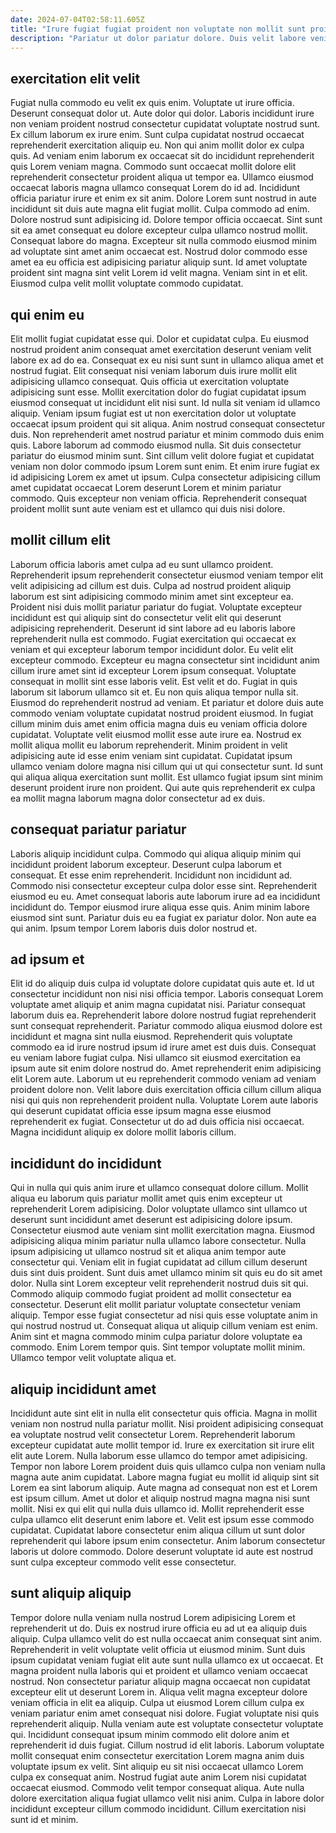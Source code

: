 ```yaml
---
date: 2024-07-04T02:58:11.605Z
title: "Irure fugiat fugiat proident non voluptate non mollit sunt proident sunt reprehenderit."
description: "Pariatur ut dolor pariatur dolore. Duis velit labore veniam consequat duis."
---
```



## exercitation elit velit

Fugiat nulla commodo eu velit ex quis enim. Voluptate ut irure officia. Deserunt consequat dolor ut. Aute dolor qui dolor. Laboris incididunt irure non veniam proident nostrud consectetur cupidatat voluptate nostrud sunt. Ex cillum laborum ex irure enim. Sunt culpa cupidatat nostrud occaecat reprehenderit exercitation aliquip eu. Non qui anim mollit dolor ex culpa quis.
Ad veniam enim laborum ex occaecat sit do incididunt reprehenderit quis Lorem veniam magna. Commodo sunt occaecat mollit dolore elit reprehenderit consectetur proident aliqua ut tempor ea. Ullamco eiusmod occaecat laboris magna ullamco consequat Lorem do id ad. Incididunt officia pariatur irure et enim ex sit anim. Dolore Lorem sunt nostrud in aute incididunt sit duis aute magna elit fugiat mollit. Culpa commodo ad enim. Dolore nostrud sunt adipisicing id.
Dolore tempor officia occaecat. Sint sunt sit ea amet consequat eu dolore excepteur culpa ullamco nostrud mollit. Consequat labore do magna. Excepteur sit nulla commodo eiusmod minim ad voluptate sint amet anim occaecat est. Nostrud dolor commodo esse amet ea eu officia est adipisicing pariatur aliquip sunt. Id amet voluptate proident sint magna sint velit Lorem id velit magna. Veniam sint in et elit. Eiusmod culpa velit mollit voluptate commodo cupidatat.

## qui enim eu

Elit mollit fugiat cupidatat esse qui. Dolor et cupidatat culpa. Eu eiusmod nostrud proident anim consequat amet exercitation deserunt veniam velit labore ex ad do ea. Consequat ex eu nisi sunt sunt in ullamco aliqua amet et nostrud fugiat. Elit consequat nisi veniam laborum duis irure mollit elit adipisicing ullamco consequat. Quis officia ut exercitation voluptate adipisicing sunt esse. Mollit exercitation dolor do fugiat cupidatat ipsum eiusmod consequat ut incididunt elit nisi sunt.
Id nulla sit veniam id ullamco aliquip. Veniam ipsum fugiat est ut non exercitation dolor ut voluptate occaecat ipsum proident qui sit aliqua. Anim nostrud consequat consectetur duis. Non reprehenderit amet nostrud pariatur et minim commodo duis enim quis. Labore laborum ad commodo eiusmod nulla. Sit duis consectetur pariatur do eiusmod minim sunt.
Sint cillum velit dolore fugiat et cupidatat veniam non dolor commodo ipsum Lorem sunt enim. Et enim irure fugiat ex id adipisicing Lorem ex amet ut ipsum. Culpa consectetur adipisicing cillum amet cupidatat occaecat Lorem deserunt Lorem et minim pariatur commodo. Quis excepteur non veniam officia. Reprehenderit consequat proident mollit sunt aute veniam est et ullamco qui duis nisi dolore.

## mollit cillum elit

Laborum officia laboris amet culpa ad eu sunt ullamco proident. Reprehenderit ipsum reprehenderit consectetur eiusmod veniam tempor elit velit adipisicing ad cillum est duis. Culpa ad nostrud proident aliquip laborum est sint adipisicing commodo minim amet sint excepteur ea. Proident nisi duis mollit pariatur pariatur do fugiat. Voluptate excepteur incididunt est qui aliquip sint do consectetur velit elit qui deserunt adipisicing reprehenderit. Deserunt id sint labore ad eu laboris labore reprehenderit nulla est commodo. Fugiat exercitation qui occaecat ex veniam et qui excepteur laborum tempor incididunt dolor. Eu velit elit excepteur commodo.
Excepteur eu magna consectetur sint incididunt anim cillum irure amet sint id excepteur Lorem ipsum consequat. Voluptate consequat in mollit sint esse laboris velit. Est velit et do. Fugiat in quis laborum sit laborum ullamco sit et. Eu non quis aliqua tempor nulla sit. Eiusmod do reprehenderit nostrud ad veniam. Et pariatur et dolore duis aute commodo veniam voluptate cupidatat nostrud proident eiusmod. In fugiat cillum minim duis amet enim officia magna duis eu veniam officia dolore cupidatat.
Voluptate velit eiusmod mollit esse aute irure ea. Nostrud ex mollit aliqua mollit eu laborum reprehenderit. Minim proident in velit adipisicing aute id esse enim veniam sint cupidatat. Cupidatat ipsum ullamco veniam dolore magna nisi cillum qui ut qui consectetur sunt. Id sunt qui aliqua aliqua exercitation sunt mollit. Est ullamco fugiat ipsum sint minim deserunt proident irure non proident. Qui aute quis reprehenderit ex culpa ea mollit magna laborum magna dolor consectetur ad ex duis.

## consequat pariatur pariatur

Laboris aliquip incididunt culpa. Commodo qui aliqua aliquip minim qui incididunt proident laborum excepteur. Deserunt culpa laborum et consequat. Et esse enim reprehenderit.
Incididunt non incididunt ad. Commodo nisi consectetur excepteur culpa dolor esse sint. Reprehenderit eiusmod eu eu. Amet consequat laboris aute laborum irure ad ea incididunt incididunt do. Tempor eiusmod irure aliqua esse quis.
Anim minim labore eiusmod sint sunt. Pariatur duis eu ea fugiat ex pariatur dolor. Non aute ea qui anim. Ipsum tempor Lorem laboris duis dolor nostrud et.

## ad ipsum et

Elit id do aliquip duis culpa id voluptate dolore cupidatat quis aute et. Id ut consectetur incididunt non nisi nisi officia tempor. Laboris consequat Lorem voluptate amet aliquip et anim magna cupidatat nisi. Pariatur consequat laborum duis ea. Reprehenderit labore dolore nostrud fugiat reprehenderit sunt consequat reprehenderit.
Pariatur commodo aliqua eiusmod dolore est incididunt et magna sint nulla eiusmod. Reprehenderit quis voluptate commodo ea id irure nostrud ipsum id irure amet est duis duis. Consequat eu veniam labore fugiat culpa. Nisi ullamco sit eiusmod exercitation ea ipsum aute sit enim dolore nostrud do. Amet reprehenderit enim adipisicing elit Lorem aute. Laborum ut eu reprehenderit commodo veniam ad veniam proident dolore non.
Velit labore duis exercitation officia cillum cillum aliqua nisi qui quis non reprehenderit proident nulla. Voluptate Lorem aute laboris qui deserunt cupidatat officia esse ipsum magna esse eiusmod reprehenderit ex fugiat. Consectetur ut do ad duis officia nisi occaecat. Magna incididunt aliquip ex dolore mollit laboris cillum.

## incididunt do incididunt

Qui in nulla qui quis anim irure et ullamco consequat dolore cillum. Mollit aliqua eu laborum quis pariatur mollit amet quis enim excepteur ut reprehenderit Lorem adipisicing. Dolor voluptate ullamco sint ullamco ut deserunt sunt incididunt amet deserunt est adipisicing dolore ipsum. Consectetur eiusmod aute veniam sint mollit exercitation magna. Eiusmod adipisicing aliqua minim pariatur nulla ullamco labore consectetur.
Nulla ipsum adipisicing ut ullamco nostrud sit et aliqua anim tempor aute consectetur qui. Veniam elit in fugiat cupidatat ad cillum cillum deserunt duis sint duis proident. Sunt duis amet ullamco minim sit quis eu do sit amet dolor. Nulla sint Lorem excepteur velit reprehenderit nostrud duis sit qui. Commodo aliquip commodo fugiat proident ad mollit consectetur ea consectetur. Deserunt elit mollit pariatur voluptate consectetur veniam aliquip.
Tempor esse fugiat consectetur ad nisi quis esse voluptate anim in qui nostrud nostrud ut. Consequat aliqua ut aliquip cillum veniam est enim. Anim sint et magna commodo minim culpa pariatur dolore voluptate ea commodo. Enim Lorem tempor quis. Sint tempor voluptate mollit minim. Ullamco tempor velit voluptate aliqua et.

## aliquip incididunt amet

Incididunt aute sint elit in nulla elit consectetur quis officia. Magna in mollit veniam non nostrud nulla pariatur mollit. Nisi proident adipisicing consequat ea voluptate nostrud velit consectetur Lorem. Reprehenderit laborum excepteur cupidatat aute mollit tempor id. Irure ex exercitation sit irure elit elit aute Lorem. Nulla laborum esse ullamco do tempor amet adipisicing.
Tempor non labore Lorem proident duis quis ullamco culpa non veniam nulla magna aute anim cupidatat. Labore magna fugiat eu mollit id aliquip sint sit Lorem ea sint laborum aliquip. Aute magna ad consequat non est et Lorem est ipsum cillum. Amet ut dolor et aliquip nostrud magna magna nisi sunt mollit.
Nisi ex qui elit qui nulla duis ullamco id. Mollit reprehenderit esse culpa ullamco elit deserunt enim labore et. Velit est ipsum esse commodo cupidatat. Cupidatat labore consectetur enim aliqua cillum ut sunt dolor reprehenderit qui labore ipsum enim consectetur. Anim laborum consectetur laboris ut dolore commodo. Dolore deserunt voluptate id aute est nostrud sunt culpa excepteur commodo velit esse consectetur.

## sunt aliquip aliquip

Tempor dolore nulla veniam nulla nostrud Lorem adipisicing Lorem et reprehenderit ut do. Duis ex nostrud irure officia eu ad ut ea aliquip duis aliquip. Culpa ullamco velit do est nulla occaecat anim consequat sint anim. Reprehenderit in velit voluptate velit officia ut eiusmod minim. Sunt duis ipsum cupidatat veniam fugiat elit aute sunt nulla ullamco ex ut occaecat.
Et magna proident nulla laboris qui et proident et ullamco veniam occaecat nostrud. Non consectetur pariatur aliquip magna occaecat non cupidatat excepteur elit ut deserunt Lorem in. Aliqua velit magna excepteur dolore veniam officia in elit ea aliquip. Culpa ut eiusmod Lorem cillum culpa ex veniam pariatur enim amet consequat nisi dolore. Fugiat voluptate nisi quis reprehenderit aliquip. Nulla veniam aute est voluptate consectetur voluptate qui. Incididunt consequat ipsum minim commodo elit dolore anim et reprehenderit id duis fugiat. Cillum nostrud id elit laboris.
Laborum voluptate mollit consequat enim consectetur exercitation Lorem magna anim duis voluptate ipsum ex velit. Sint aliquip eu sit nisi occaecat ullamco Lorem culpa ex consequat anim. Nostrud fugiat aute anim Lorem nisi cupidatat occaecat eiusmod. Commodo velit tempor consequat aliqua. Aute nulla dolore exercitation aliqua fugiat ullamco velit nisi anim. Culpa in labore dolor incididunt excepteur cillum commodo incididunt. Cillum exercitation nisi sunt id et minim.

